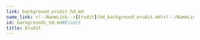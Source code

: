 ```yaml
---
link: background_erudit_hd.md
name_link: <!--NameLink-->[Érudit](hd_background_erudit.md)<!--/NameLink-->
id: backgrounds_hd.md#Érudit
title: Érudit
---
```


